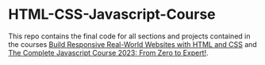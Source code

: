 # HTML-CSS-Javascript-Course 

This repo contains the final code for all sections and projects contained in the courses [Build 
Responsive Real-World Websites with HTML and CSS](https://www.udemy.com/course/design-and-develop-a-killer-website-with-html5-and-css3/?referralCode=93317126211B2A500938)
and [The Complete Javascript Course 2023: From Zero to Expert!](https://www.udemy.com/course/the-complete-javascript-course/).
